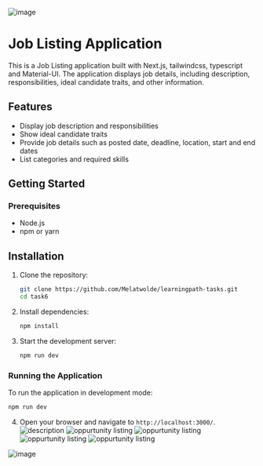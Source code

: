![image](https://github.com/user-attachments/assets/1476ff70-8777-4ed1-ab5b-0414cce765ef)
# Job Listing Application

This is a Job Listing application built with Next.js, tailwindcss, typescript and Material-UI. The application displays job details, including description, responsibilities, ideal candidate traits, and other information.

## Features

- Display job description and responsibilities
- Show ideal candidate traits
- Provide job details such as posted date, deadline, location, start and end dates
- List categories and required skills

## Getting Started

### Prerequisites

- Node.js
- npm or yarn

## Installation

1. Clone the repository:
    ```sh
    git clone https://github.com/Melatwolde/learningpath-tasks.git
    cd task6
    ```

2. Install dependencies:
    ```sh
    npm install
    ```

3. Start the development server:
    ```sh
    npm run dev
    ```


### Running the Application

To run the application in development mode:

```sh
npm run dev
 ```

4. Open your browser and navigate to `http://localhost:3000/`.
![description](../task6/screenshots/image.png)
![oppurtunity listing](../task6/screenshots/sort.png)
![oppurtunity listing](../task6/screenshots/listing.png)
![oppurtunity listing](../task6/screenshots/image.png)
![oppurtunity listing](../task6/screenshots/jobdescription.png)

![image](https://github.com/user-attachments/assets/b167ef92-00d4-4cce-88de-9bcc02d6e8e7)

